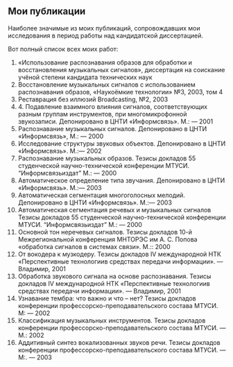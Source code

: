 <h2>Мои публикации</h2>
<p>Наиболее значимые из моих публикаций, сопровождавших мои исследования в период работы над кандидатской диссертацией.</p>
<p>Вот полный список всех моих работ:
<ol>
<li>«Использование распознавания образов для обработки и восстановления музыкальных сигналов», диссертация на соискание учёной степени кандидата технических наук</li>
<li>Восстановление музыкальных сигналов с использованием распознавания образов, «Наукоёмкие технологии» №3, 2003, том 4</li>
<li>Реставрация без иллюзий Broadcasting, №2, 2003</li>
<li>4. Подавление взаимного влияния сигналов, соответствующих разным группам инструментов, при многомикрофонной звукозаписи. Депонировано в ЦНТИ «Информсвязь». М.: — 2001</li>
<li>Распознавание музыкальных сигналов. Депонировано в ЦНТИ «Информсвязь», М.: — 2000</li>
<li>Исследование структуры звуковых объектов. Депонировано в ЦНТИ «Информсвязь». М.:— 2002</li>
<li>Распознавание музыкальных образов. Тезисы докладов 55 студенческой научно-технической конференции МТУСИ. “Информсвязьиздат” М.: — 2000</li>
<li>Автоматическое определение типа звучания. Депонировано в ЦНТИ «Информсвязь». М.:— 2003</li>
<li>Автоматическая сегментация многоголосных мелодий. Депонировано в ЦНТИ «Информсвязь». М.:— 2003</li>
<li>Автоматическая сегментация речевых и музыкальных сигналов Тезисы докладов 55 студенческой научно-технической конференции МТУСИ. “Информсвязьиздат” М.: — 2000</li>
<li>Основной тон неречевых сигналов. Тезисы докладов 10-й Межрегиональной конференция МНТОРЭС им А. С. Попова «обработка сигналов в системах связи». М.:: 2000</li>
<li>От вокодера к музкодеру. Тезисы докладов IV международной НТК «Перспективные технологиив средствах передачи информации». — Владимир, 2001</li>
<li>Обработка звукового сигнала на основе распознавания. Тезисы докладов IV международной НТК «Перспективные технологиив средствах передачи информации». — Владимир, 2001</li>
<li>Узнавание тембра: что важно и что – нет? Тезисы докладов конференции профессорско-преподавательского состава МТУСИ. М: — 2002</li>
<li>Классификация музыкальных инструментов. Тезисы докладов конференции профессорско-преподавательского состава МТУСИ. — М.: 2002</li>
<li>Аддитивный синтез вокализованных звуков речи. Тезисы докладов конференции профессорско-преподавательского состава МТУСИ. — М:. — 2003</li>
</ol></p>

